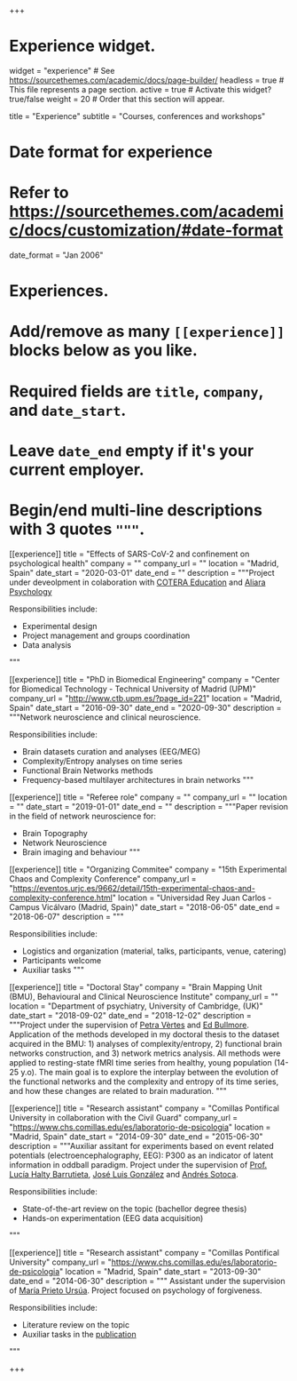 +++
# Experience widget.
widget = "experience"  # See https://sourcethemes.com/academic/docs/page-builder/
headless = true  # This file represents a page section.
active = true  # Activate this widget? true/false
weight = 20  # Order that this section will appear.

title = "Experience"
subtitle = "Courses, conferences and workshops"

# Date format for experience
#   Refer to https://sourcethemes.com/academic/docs/customization/#date-format
date_format = "Jan 2006"

# Experiences.
#   Add/remove as many `[[experience]]` blocks below as you like.
#   Required fields are `title`, `company`, and `date_start`.
#   Leave `date_end` empty if it's your current employer.
#   Begin/end multi-line descriptions with 3 quotes `"""`.

[[experience]]
  title = "Effects of SARS-CoV-2 and confinement on psychological health"
  company = ""
  company_url = ""
  location = "Madrid, Spain"
  date_start = "2020-03-01"
  date_end = ""
  description = """Project under deveolpment in colaboration with [COTERA Education](https://coteraeducacion.com/) and [Aliara Psychology](http://aliarapsicologia.com/)

  Responsibilities include:
  
  * Experimental design
  * Project management and groups coordination
  * Data analysis 

  """

[[experience]]
  title = "PhD in Biomedical Engineering"
  company = "Center for Biomedical Technology - Technical University of Madrid (UPM)"
  company_url = "http://www.ctb.upm.es/?page_id=221"
  location = "Madrid, Spain"
  date_start = "2016-09-30"
  date_end = "2020-09-30"
  description = """Network neuroscience and clinical neuroscience.

  Responsibilities include:
  
  * Brain datasets curation and analyses (EEG/MEG)
  * Complexity/Entropy analyses on time series 
  * Functional Brain Networks methods
  * Frequency-based multilayer architectures in brain networks
  """

[[experience]]
  title = "Referee role"
  company = ""
  company_url = ""
  location = ""
  date_start = "2019-01-01"
  date_end = ""
  description = """Paper revision in the field of network neuroscience for:

  * Brain Topography
  * Network Neuroscience
  * Brain imaging and behaviour 
  """

  [[experience]]
  title = "Organizing Commitee"
  company = "15th Experimental Chaos and Complexity Conference"
  company_url = "https://eventos.urjc.es/9662/detail/15th-experimental-chaos-and-complexity-conference.html"
  location = "Universidad Rey Juan Carlos - Campus Vicálvaro (Madrid, Spain)"
  date_start = "2018-06-05"
  date_end = "2018-06-07"
  description = """ 

  Responsibilities include:

  * Logistics and organization (material, talks, participants, venue, catering)
  * Participants welcome
  * Auxiliar tasks 
  """

[[experience]]
  title = "Doctoral Stay"
  company = "Brain Mapping Unit (BMU), Behavioural and Clinical Neuroscience Institute"
  company_url = ""
  location = "Department of psychiatry, University of Cambridge, (UK)"
  date_start = "2018-09-02"
  date_end = "2018-12-02"
  description = """Project under the supervision of [Petra Vèrtes](https://www.neuroscience.cam.ac.uk/directory/profile.php?pv226) and [Ed Bullmore](https://www.neuroscience.cam.ac.uk/directory/profile.php?etb23). Application of the methods developed in my doctoral thesis to the dataset acquired in the BMU: 1) analyses of complexity/entropy, 2) functional brain networks construction, and 3) network metrics analysis. All methods were applied to resting-state fMRI time series from healthy, young population (14-25 y.o). The main goal is to explore the interplay between the evolution of the functional networks and the complexity and entropy of its time series, and how these changes are related to brain maduration.
  """

[[experience]]
  title = "Research assistant"
  company = "Comillas Pontifical University in collaboration with the Civil Guard"
  company_url = "https://www.chs.comillas.edu/es/laboratorio-de-psicologia"
  location = "Madrid, Spain"
  date_start = "2014-09-30"
  date_end = "2015-06-30"
  description = """Auxiliar assitant for experiments based on event related potentials (electroencephalography, EEG): P300 as an indicator of latent information in oddball paradigm. Project under the supervision of [Prof. Lucía Halty Barrutieta](https://web.upcomillas.es/profesor/lhalty), [José Luis González](https://www.udima.es/es/profesor/jose-luis-gonzalez-alvarez.html) and [Andrés Sotoca](https://www.udima.es/es/profesor/andres-sotoca-plaza.html).

  Responsibilities include:

  * State-of-the-art review on the topic (bachellor degree thesis)
  * Hands-on experimentation (EEG data acquisition)  

  """

  [[experience]]
  title = "Research assistant"
  company = "Comillas Pontifical University"
  company_url = "https://www.chs.comillas.edu/es/laboratorio-de-psicologia"
  location = "Madrid, Spain"
  date_start = "2013-09-30"
  date_end = "2014-06-30"
  description = """ Assistant under the supervision of [María Prieto Ursúa](https://scholar.google.es/citations?user=Kb8tU-kAAAAJ&hl=es&oi=sra). Project focused on psychology of forgiveness. 

  Responsibilities include:

  * Literature review on the topic
  * Auxiliar tasks in the [publication](http://www.papelesdelpsicologo.es/pdf/2617.pdf) 

  """

+++
